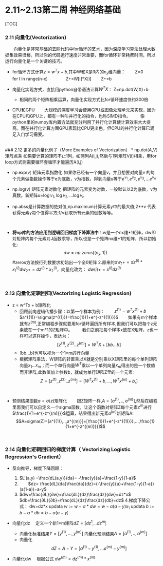 
# 2.11~2.13第二周 神经网络基础
[TOC]

### 2.11 向量化(Vectorization)
&emsp;　向量化是非常基础的去除代码中for循环的艺术，因为深度学习算法处理大数据集效果很棒，所以你的代码运行速度非常重要，而for循环非常耗费时间，所以运行向量化是一个关键的技巧。
* for循环方式计算$z = w^Tx + b$,其中W和X是R内的$n_x$维向量：
	&emsp;　Z=0
	&emsp;　for I in range(n-x)
	&emsp;&emsp;　　Z+=W[i]*X[i]
	&emsp;　Z+=b
	

* 向量化实现方式，直接用python自带语法计算$W^TX$：
	Z=np.dot(W,X)+b
	* 相同的两个矩阵相乘运算，向量化实现方式比for循环速度快约300倍

* CPU和GPU
&emsp;　大规模的深度学习会使用GPU或图像处理单元来实现，因为在CPU和GPU上，都有一种叫并行化的指令，也称SIMD指令。
&emsp;　像python里的numpy库内置方法就充分利用了并行化计算使计算效率大大提高。而在并行化计算方面GPU表现比CPU更出色，但CPU的并行化计算已满足入门学习需要。
<br>
### 2.12 更多的向量化例子（More Examples of Vectorization）
* np.dot(A,V)矩阵点乘
	如果要计算的矩阵不止1列，如两列A(i,j),然后与1列矩阵V(i)相乘，用for loop方式则需要循环套循环才能遍历A(i,j)

* np.exp(v) 矩阵元素指数化
	如果你已经有一个向量v，并且想要对向量v 的每个元素做指数操作等于e为底数，v为指数，得到向量u等于$e^{v_1},e^{v_2},e^{v_3},...e^{v_n}$

* np.log(v) 矩阵元素对数化
	把矩阵的元素变为对数，一般默认以2为底数，v为真数，新矩阵u=$\log{v_1},\log{v_2},...\log{v_n}$
	
* np.abss是计算数据的绝对值,np.maximum计算元素y中的最大值;2**v 代表获得元素y每个值得平方;1/v获取所有元素的倒数等等。
<br>

* **将np库的方法应用到逻辑回归梯度下降算法中**
	1.w是一个nx维\*1矩阵，dw即对矩阵内每个元素对J函数求导，所以也是一个矩阵nx维\*1的矩阵，所以初始化:
	$$dw = np.zeros((n_x,1))$$
	#zeros方法按行列数要求初始出一个全0矩阵
	2.原来的$dw_1 +=dz^{(i)}*x_1^{(i)} dw_2 +=dz^{(i)}*x_2^{(i)}$，向量化改为：
	$dw(i) += x^{(i)}dz^{(i)}$

<br>

### 2.13 向量化逻辑回归(Vectorizing Logistic Regression)
* z = w^Tx + b矩阵化
	* 回顾前向逻辑传播步骤：以第一个样本为例：
	&emsp;　$z^{(1)} = w^Tx^{(1)} + b$
	&emsp;　$a^{(1)}=\sigma(z^{(1)})=\frac{1}{1+e^{-z^{(1)}}}$
	&emsp;　如果有m个样本就有$z^{(m)}$,正常编程步骤就要用for循环遍历所有样本,但我们可以把每个z元素放在一个m\*1的Z矩阵中。
	&emsp;　我们之前把每个样本x放在X矩阵，z也一样可以这样操作，表达为：
	$$[z^{(1)},z^{(2)}..z^{(m)}]=W^TX+[bb...b]$$
	* [bb...b]也可以视为一个1\*m的行向量
	* 根据矩阵乘法，W矩阵的转置乘以X就是分别乘以X矩阵里的每个单列矩阵向量$x_1...x_m$；而一个单行向量$W^T$乘以一个单列向量$x_m$得出的是一个数值而非矩阵,此数值加上参数b，就成为单行矩阵Z里的一个元素:
		$$Z=[z^{(1)},z^{(2)}..z^{(m)}]=[W^Tx^{(1)}+b,...,W^Tx^{(m)}+b,]$$
		
<br>

* 预测结果函数$a=\sigma(z)$矩阵化
&emsp;　跟Z矩阵一样,$A=[a^{(1)},..,a^{(m)}]$,然后在编程里面我们可以自定义一个sigma函数，让这个函数对矩阵Z每个元素$z^m$进行$\frac{1}{1+e^{-z^{(m)}}}$运算，结果得出新元素$a^{(m)}$新矩阵A:
$$A=sigma(Z)=[a^{(1)},..,a^{(m)}]=[\frac{1}{1+e^{-z^{(1)}}},...,\frac{1}{1+e^{-z^{(m)}}}]$$

<br>

### 2.14 向量化逻辑回归的梯度计算（ Vectorizing Logistic Regression's Gradient）
* 反向推导，梯度下降回顾：
	1. $L'(a,y) =\frac{dL(a,y)}{da}= -\frac{y}{a}+\frac{1-y}{1-a}$
	2. &emsp;　$dz= \frac{dL}{da}\frac{da}{dz}=(-\frac{y}{a}+\frac{1-y}{1-a})(a(1-a))=a-y$
	3. $dw=\frac{∂L}{∂w}=\frac{dL}{dz}\frac{dz}{dw}=dz*x$
&emsp;$db=\frac{∂L}{∂b}=\frac{dL}{dz}\frac{dz}{db}=dz$
	4.梯度下降公式：
	dw=dz\*x
	updata
	$w:=w-\alpha *dw=w-\alpha(a-y)x_1$
	updata 
	$b:=b-\alpha *db=b-\alpha(a-y)$
* 向量化dz
&emsp;定义一个新1\*m矩阵$dZ=[dz^{1},..dz^{m}]$
	* 向量化标准结果$Y=[y^{(1)},...,y^{(m)}]$
	向量化预测结果$A=[a^{(1)},..,a^{(m)}]$
	* 向量化$$dZ=A-Y=[a^{(1)}-y^{(1)},...a^{(m)}-y^{(m)}]$$

* 向量化dw
&emsp;根据公式 $dw^{(m)}=dz^{(m)}*x^{(m)}$

<!--stackedit_data:
eyJoaXN0b3J5IjpbLTE3NTY1NjgxMTRdfQ==
-->